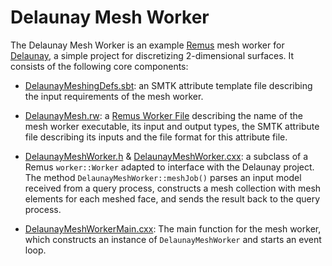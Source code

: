 Delaunay Mesh Worker
============
The Delaunay Mesh Worker is an example [Remus][Remus] mesh worker for [Delaunay][Delaunay], a simple project for discretizing 2-dimensional surfaces. It consists of the following core components:

* [DelaunayMeshingDefs.sbt](./DelaunayMeshingDefs.sbt): an SMTK attribute template file describing the input requirements of the mesh worker.

* [DelaunayMesh.rw](./DelaunayMesh.rw): a [Remus Worker File][WorkerFile] describing the name of the mesh worker executable, its input and output types, the SMTK attribute file describing its inputs and the file format for this attribute file.

* [DelaunayMeshWorker.h](./DelaunayMeshWorker.h) & [DelaunayMeshWorker.cxx](./DelaunayMeshWorker.cxx): a subclass of a Remus `worker::Worker` adapted to interface with the Delaunay project. The method `DelaunayMeshWorker::meshJob()` parses an input model received from a query process, constructs a mesh collection with mesh elements for each meshed face, and sends the result back to the query process.

* [DelaunayMeshWorkerMain.cxx](./DelaunayMeshWorkerMain.cxx): The main function for the mesh worker, which constructs an instance of `DelaunayMeshWorker` and starts an event loop.




[Remus]: https://gitlab.kitware.com/cmb/remus
[Delaunay]: https://github.com/tjcorona/Delaunay
[WorkerFile]: https://gitlab.kitware.com/cmb/remus/blob/master/remus/worker/Readme.md#constructing-a-remus-worker-file
